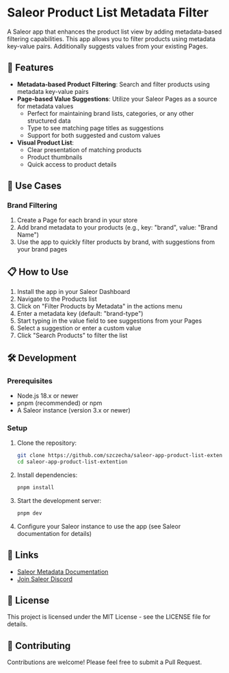 # Saleor Product List Metadata Filter

A Saleor app that enhances the product list view by adding metadata-based filtering capabilities. This app allows you to filter products using metadata key-value pairs. Additionally suggests values from your existing Pages.

## 🌟 Features

- **Metadata-based Product Filtering**: Search and filter products using metadata key-value pairs
- **Page-based Value Suggestions**: Utilize your Saleor Pages as a source for metadata values
  - Perfect for maintaining brand lists, categories, or any other structured data
  - Type to see matching page titles as suggestions
  - Support for both suggested and custom values
- **Visual Product List**:
  - Clear presentation of matching products
  - Product thumbnails
  - Quick access to product details

## 🚀 Use Cases

### Brand Filtering
1. Create a Page for each brand in your store
2. Add brand metadata to your products (e.g., key: "brand", value: "Brand Name")
3. Use the app to quickly filter products by brand, with suggestions from your brand pages


## 📋 How to Use

1. Install the app in your Saleor Dashboard
2. Navigate to the Products list
3. Click on "Filter Products by Metadata" in the actions menu
4. Enter a metadata key (default: "brand-type")
5. Start typing in the value field to see suggestions from your Pages
6. Select a suggestion or enter a custom value
7. Click "Search Products" to filter the list

## 🛠️ Development

### Prerequisites
- Node.js 18.x or newer
- pnpm (recommended) or npm
- A Saleor instance (version 3.x or newer)

### Setup
1. Clone the repository:
   ```bash
   git clone https://github.com/szczecha/saleor-app-product-list-extention.git
   cd saleor-app-product-list-extention
   ```

2. Install dependencies:
   ```bash
   pnpm install
   ```

3. Start the development server:
   ```bash
   pnpm dev
   ```

4. Configure your Saleor instance to use the app (see Saleor documentation for details)

## 🔗 Links

- [Saleor Metadata Documentation](https://docs.saleor.io/docs/3.x/developer/metadata)
- [Join Saleor Discord](https://saleor.io/discord)

## 📝 License

This project is licensed under the MIT License - see the LICENSE file for details.

## 🤝 Contributing

Contributions are welcome! Please feel free to submit a Pull Request.
